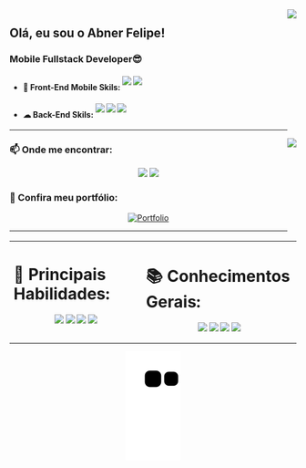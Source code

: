 <img align='right' height="220em" src="https://github-readme-stats.vercel.app/api?username=4bnerF3lipe&show_icons=true&theme=dark&show_icons=false">

## Olá, eu sou o Abner Felipe!


### Mobile Fullstack Developer😎
- #### 📱 Front-End Mobile Skils:    <img style="display: inline-block;" height="25" widht="25" src="https://cdn.jsdelivr.net/gh/devicons/devicon/icons/flutter/flutter-original.svg" />    <img style="display: inline-block;" height="25" widht="25" src="https://cdn.jsdelivr.net/gh/devicons/devicon/icons/xamarin/xamarin-original.svg" />
- #### ☁ Back-End Skils:    <img style="display: inline-block;" height="25" widht="25" src="https://cdn.jsdelivr.net/gh/devicons/devicon/icons/csharp/csharp-original.svg" />    <img style="display: inline-block;" height="25" widht="25" src="https://cdn.jsdelivr.net/gh/devicons/devicon/icons/dotnetcore/dotnetcore-original.svg" />    <img style="display: inline-block;" height="25" widht="25" src="https://cdn.jsdelivr.net/gh/devicons/devicon/icons/microsoftsqlserver/microsoftsqlserver-plain-wordmark.svg" />

---
<img height="180em" align='right' src="https://github-readme-stats.vercel.app/api/top-langs/?username=4bnerF3lipe&theme=dark&layout=compact">

### 📫 Onde me encontrar:
<p align= "center">  <a  href = "mailto:Abner.f.o.Ferreira@gmail.com"><img src="https://img.shields.io/badge/-Gmail-%23333?style=for-the-badge&logo=gmail&logoColor=white" target="_blank"></a>   <a href="https://www.linkedin.com/in/abner-felipe-162051147/" target="_blank"><img src="https://img.shields.io/badge/-LinkedIn-%230077B5?style=for-the-badge&logo=linkedin&logoColor=white" target="_blank"></a>  </p>

### 🌟 Confira meu portfólio:
<p align="center">  <a href='' target="_blank"><img alt='Portfolio' src='https://img.shields.io/badge/Meu_Portfolio-100000?style=for-the-badge&logo=Portfolio&logoColor=6200F4&labelColor=D9D0F7&color=5E00FF'/></a></p>

---
<table style="border: none" align="center"  >
  <tr>
  <td valign="top">

# 💪 Principais Habilidades: 
<p align="center"><img  height="40" widht="40" src="https://cdn.jsdelivr.net/gh/devicons/devicon/icons/flutter/flutter-original.svg" />  <img  height="40" widht="40" src="https://cdn.jsdelivr.net/gh/devicons/devicon/icons/xamarin/xamarin-original.svg" />  <img height="40" widht="40" src="https://cdn.jsdelivr.net/gh/devicons/devicon/icons/csharp/csharp-original.svg" />  <img height="40" widht="40" src="https://cdn.jsdelivr.net/gh/devicons/devicon/icons/microsoftsqlserver/microsoftsqlserver-plain-wordmark.svg" /></p>

  </td>
  <td valign="top">

# 📚 Conhecimentos Gerais: 
<p align="center"><img height="40" widht="40" src="https://cdn.jsdelivr.net/gh/devicons/devicon/icons/unity/unity-original.svg" />  <img height="40" widht="40" src="https://cdn.jsdelivr.net/gh/devicons/devicon/icons/android/android-plain.svg" />  <img height="40" widht="40" src="https://cdn.jsdelivr.net/gh/devicons/devicon/icons/sqlite/sqlite-original.svg" />  <img height="40" widht="40" src="https://cdn.jsdelivr.net/gh/devicons/devicon/icons/dotnetcore/dotnetcore-original.svg" /></p>
  </td>
  </tr>
</table>

<p align="center">

<img  src="https://github.com/4bnerF3lipe/4bnerF3lipe/blob/output/github-contribution-grid-snake.svg" />
</p>
